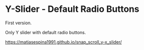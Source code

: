 # Y-Slider - Default Radio Buttons

First version.

Only Y slider with default radio buttons.

https://matiasespina1991.github.io/snap_scroll_y-x_slider/

